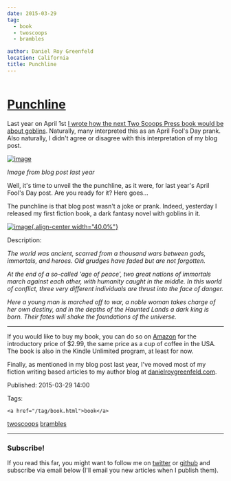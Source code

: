 ```yaml
---
date: 2015-03-29
tag:
  - book
  - twoscoops
  - brambles

author: Daniel Roy Greenfeld
location: California
title: Punchline
---
```


<div class="twelve wide column">

<h1 class="ui block header">
<div class="content">
<a href="/punchline.html">Punchline</a>
</div>
</h1>
<p>Last year on April 1st <a href="https://www.pydanny.com/two-scoops-of-goblins.html" target="_blank">I wrote how the next Two Scoops Press book would
be about goblins</a>.
Naturally, many interpreted this as an April Fool's Day prank. Also
naturally, I didn't agree or disagree with this interpretation of my
blog post.</p>
<p><a href="https://www.pydanny.com/two-scoops-of-goblins.html" target="_blank"><img alt="image" src="https://s3.amazonaws.com/pydanny/two-scoops-of-goblins.png"/></a></p>
<p><em>Image from blog post last year</em></p>
<p>Well, it's time to unveil the the punchline, as it were, for last
year's April Fool's Day post. Are you ready for it? Here goes...</p>
<p>The punchline is that blog post wasn't a joke or prank. Indeed,
yesterday I released my first fiction book, a dark fantasy novel with
goblins in it.</p>
<p><a href="http://www.amazon.com/into-the-brambles-ebook/dp/B00VC5UQHO/?tag=the-brambles-20" target="_blank"><img alt="image" src="https://www.pydanny.com/static/itb.png"/>{.align-center
width="40.0%"}</a></p>
<p>Description:</p>
<p><em>The world was ancient, scarred from a thousand wars between gods,
immortals, and heroes. Old grudges have faded but are not forgotten.</em></p>
<p><em>At the end of a so-called 'age of peace', two great nations of
immortals march against each other, with humanity caught in the middle.
In this world of conflict, three very different individuals are thrust
into the face of danger.</em></p>
<p><em>Here a young man is marched off to war, a noble woman takes charge of
her own destiny, and in the depths of the Haunted Lands a dark king is
born. Their fates will shake the foundations of the universe.</em></p>
<p><hr/>
If you would like to buy my book, you can do so on
<a href="http://www.amazon.com/into-the-brambles-ebook/dp/B00VC5UQHO/?tag=the-brambles-20" target="_blank">Amazon</a>
for the introductory price of $2.99, the same price as a cup of coffee
in the USA. The book is also in the Kindle Unlimited program, at least
for now.</p>
<p>Finally, as mentioned in my blog post last year, I've moved most of my
fiction writing based articles to my author blog at
<a href="http://danielroygreenfeld.com" target="_blank">danielroygreenfeld.com</a>.</p>
<p>Published: 2015-03-29 14:00</p>
<p>Tags:
  
    <a href="/tag/book.html">book</a>
<a href="/tag/twoscoops.html">twoscoops</a>
<a href="/tag/brambles.html">brambles</a>
</p>
<hr/>
<h3 class="ui header">Subscribe!</h3>
<p>If you read this far, you might want to follow me on <a href="https://twitter.com/pydanny">twitter</a> or <a href="https://github.com/pydanny">github</a> and subscribe via email below (I'll email you new articles when I publish them).</p>
 
</div>
